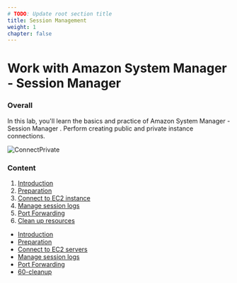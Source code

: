 ```yaml
---
# TODO: Update root section title
title: Session Management
weight: 1
chapter: false
---
```


# Work with Amazon System Manager - Session Manager

### Overall

In this lab, you'll learn the basics and practice of Amazon System Manager - Session Manager
. Perform creating public and private instance connections.

![ConnectPrivate](/images/arc-log.png)

### Content

1.  [Introduction ](1-introduce/)
2.  [Preparation](2-prerequiste/)
3.  [Connect to EC2 instance](3-accessibilitytoinstances/)
4.  [Manage session logs](4-s3log/)
5.  [Port Forwarding](500-main-section-3)
6.  [Clean up resources](600-cleanup)

<!-- TOC - begin -->
- [Introduction](100-introduction)
- [Preparation ](200-preparation)
- [Connect to EC2 servers](300-main-section-1)
- [Manage session logs](400-main-section-2)
- [Port Forwarding](500-main-section-3)
- [60-cleanup](600-cleanup)
<!-- TOC - end -->
